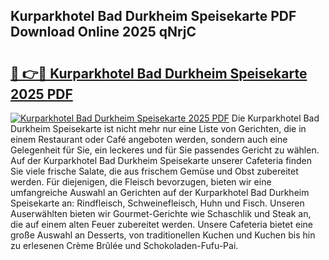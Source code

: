 ## Kurparkhotel Bad Durkheim Speisekarte PDF Download Online 2025 qNrjC

# <h2><a href="http://gc8g5b.nevu.top/?p=Kurparkhotel+Bad+Durkheim+Speisekarte">🔗 👉🔴 Kurparkhotel Bad Durkheim Speisekarte 2025 PDF</a></h2>

[![Kurparkhotel Bad Durkheim Speisekarte 2025 PDF](https://i.imgur.com/dBaPXMq.png)](http://gc8g5b.nevu.top/?p=Kurparkhotel+Bad+Durkheim+Speisekarte)
Die Kurparkhotel Bad Durkheim Speisekarte ist nicht mehr nur eine Liste von Gerichten, die in einem Restaurant oder Café angeboten werden, sondern auch eine Gelegenheit für Sie, ein leckeres und für Sie passendes Gericht zu wählen. Auf der Kurparkhotel Bad Durkheim Speisekarte unserer Cafeteria finden Sie viele frische Salate, die aus frischem Gemüse und Obst zubereitet werden. Für diejenigen, die Fleisch bevorzugen, bieten wir eine umfangreiche Auswahl an Gerichten auf der Kurparkhotel Bad Durkheim Speisekarte an: Rindfleisch, Schweinefleisch, Huhn und Fisch. Unseren Auserwählten bieten wir Gourmet-Gerichte wie Schaschlik und Steak an, die auf einem alten Feuer zubereitet werden. Unsere Cafeteria bietet eine große Auswahl an Desserts, von traditionellen Kuchen und Kuchen bis hin zu erlesenen Crème Brûlée und Schokoladen-Fufu-Pai.
